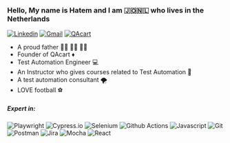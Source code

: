 ### Hello, My name is Hatem and I am 🇯🇴🇳🇱 who lives in the Netherlands 

[![Linkedin](https://img.shields.io/badge/linkedin-0077B5?style=for-the-badge&logo=linkedin&link=http://right)](https://www.linkedin.com/in/hatem-hatamleh/)
[![Gmail](https://img.shields.io/badge/gmail-EA4335?style=for-the-badge&logo=gmail&link=http://right&logoColor=ffffff)](mailto:hatem.hatamleh@gmail.com)
[![QAcart](https://img.shields.io/badge/QAcart-%232c2c44?style=for-the-badge)](https://www.qacart.com)



- A proud father 👨‍👧 👨‍👧 👨‍👧
- Founder of QAcart ♦️
- Test Automation Engineer 💻
- An Instructor who gives courses related to Test Automation 🎥
- A test automation consultant 🌪️
- LOVE football ⚽


##### Expert in: 
![Playwright](https://img.shields.io/badge/Playwright-green?style=for-the-badge&logo=playwright)
![Cypress.io](https://img.shields.io/badge/Cypress.io-17202C?style=for-the-badge&logo=cypress&link=http://right)
![Selenium](https://img.shields.io/badge/Selenium-00AA01?style=for-the-badge&logo=selenium&link=http://right&logoColor=ffffff)
![Github Actions](https://img.shields.io/badge/github-181717?style=for-the-badge&logo=github&link=http://right&logoColor=ffffff)
![Javascript](https://img.shields.io/badge/Javascript-F7DF1E?style=for-the-badge&logo=javascript&link=http://right&logoColor=000000)
![Git](https://img.shields.io/badge/git-F05032?style=for-the-badge&logo=git&link=http://right&logoColor=ffffff)
![Postman](https://img.shields.io/badge/postman-FF6C37?style=for-the-badge&logo=postman&link=http://right&logoColor=ffffff)
![Jira](https://img.shields.io/badge/jira-0052CC?style=for-the-badge&logo=jira&link=http://right&logoColor=ffffff)
![Mocha](https://img.shields.io/badge/mocha-8D6748?style=for-the-badge&logo=mocha&link=http://right&logoColor=ffffff)
![React](https://img.shields.io/badge/react-61DAFB?style=for-the-badge&logo=react&link=http://right&logoColor=ffffff)
